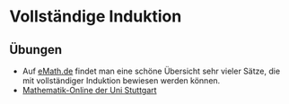 # Vollständige Induktion

## Übungen

* Auf [eMath.de](http://www.emath.de/Referate/) findet man eine schöne Übersicht sehr vieler Sätze, die mit vollständiger Induktion bewiesen werden können.
* [Mathematik-Online der Uni Stuttgart](http://mo.mathematik.uni-stuttgart.de/aufgaben/I/induktion__vollstaendige.html)
